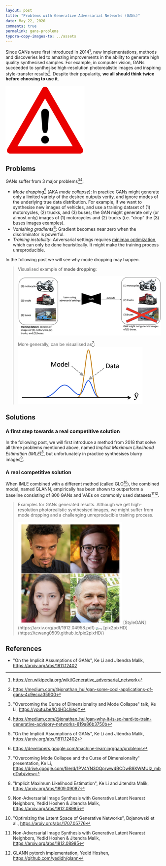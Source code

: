 ```yaml
---
layout: post
title: "Problems with Generative Adversarial Networks (GANs)"
date: May 22, 2020
comments: true
permalink: gans-problems
typora-copy-images-to: ../assets
---
```


Since GANs were first introduced in 2014[^1], new implementations, methods and discoveries led to amazing improvements in the ability to generate high quality synthesised samples. For example, in computer vision, GANs succeeded to synthesise high-resolution photorealistic images and inspiring style-transfer results[^2]. Despite their popularity, **we all should think twice before choosing to use it**.

<img src="../assets/1200px-Achtung.svg.png" alt="Danger - Simple English Wikipedia, the free encyclopedia" style="zoom: 25%;" />

## Problems

GANs suffer from 3 major problems[^3][^4]:

* *Mode dropping*[^5] (AKA *mode collapse*): In practice GANs might generate only a limited variety of the desired outputs verity, and ignore modes of the underlying true data distribution. For example, if we want to synthesise new images of vehicles, and use a training dataset of (1) motorcycles, (2) trucks, and (3) buses; the GAN might generate only (or almost only) images of (1) motorcycles and (2) trucks (i.e. "drop" the (3) buses images examples).
* *Vanishing gradients*[^6]: Gradient becomes near zero when the discriminator is powerful.
* *Training instability*: Adversarial settings requires [minimax optimization](https://en.wikipedia.org/wiki/Minimax), which can only be done heuristically. It might make the training process unreproducible.

In the following post we will see why mode dropping may happen.

> Visualised example of **mode dropping**:
>
> ![image-20200522215210097](../assets/image-20200522215210097.png) 
>
> More generally, can be visualised as[^11]:
> ![image-20200522214443158](../assets/image-20200522214443158.png)

## Solutions

### A first step towards a real competitive solution

In the following post, we will first introduce a method from 2018 that solve all three problems mentioned above, named *Implicit Maximum Likelihood Estimation (IMLE)*[^7], but unfortunately in practice synthesises blurry images[^9].

### A real competitive solution

When IMLE combined with a different method (called GLO[^8]), the combined model, named GLANN, empirically has been shown to outperform a baseline consisting of 800 GANs and VAEs on commonly used datasets[^9][^10].

> Examples for GANs generated results. Although we get high-resolution photorealistic synthesised images, we might suffer from mode dropping and a challenging unreproducible training process.
>
> <img src="../assets/0*HEhlpBPhO4i4p4gP.png" alt="img" style="zoom: 33%;" />
> [StyleGAN](https://arxiv.org/pdf/1912.04958.pdf)
> <img src="../assets/1*k0saXyvLxLlvamYFbussUA.gif" alt="img" style="zoom:50%;" />
> [pix2pixHD](https://tcwang0509.github.io/pix2pixHD/)

## References

* "On the Implicit Assumptions of GANs", Ke Li and Jitendra Malik, https://arxiv.org/abs/1811.12402

[^1]: https://en.wikipedia.org/wiki/Generative_adversarial_network
[^2]: https://medium.com/@jonathan_hui/gan-some-cool-applications-of-gans-4c9ecca35900
[^3]: "Overcoming the Curse of Dimensionality and Mode Collapse" talk, Ke Li, https://youtu.be/lO4HDchiegY
[^4]: https://medium.com/@jonathan_hui/gan-why-it-is-so-hard-to-train-generative-advisory-networks-819a86b3750b
[^5]: "On the Implicit Assumptions of GANs", Ke Li and Jitendra Malik, https://arxiv.org/abs/1811.12402
[^6]: https://developers.google.com/machine-learning/gan/problems
[^7]: "Implicit Maximum Likelihood Estimation", Ke Li and Jitendra Malik, https://arxiv.org/abs/1809.09087
[^8]:"Optimizing the Latent Space of Generative Networks", Bojanowski et al., https://arxiv.org/abs/1707.05776
[^9]:Non-Adversarial Image Synthesis with Generative Latent Nearest Neighbors, Yedid Hoshen & Jitendra Malik, https://arxiv.org/abs/1812.08985
[^10]:GLANN pytorch implementation, Yedid Hoshen, https://github.com/yedidh/glann
[^11]: "Overcoming Mode Collapse and the Curse of Dimensionality" presentation, Ke Li, https://drive.google.com/file/d/1PV4YN3OQprww4BCDwB9XWMUIz_mbdDab/view